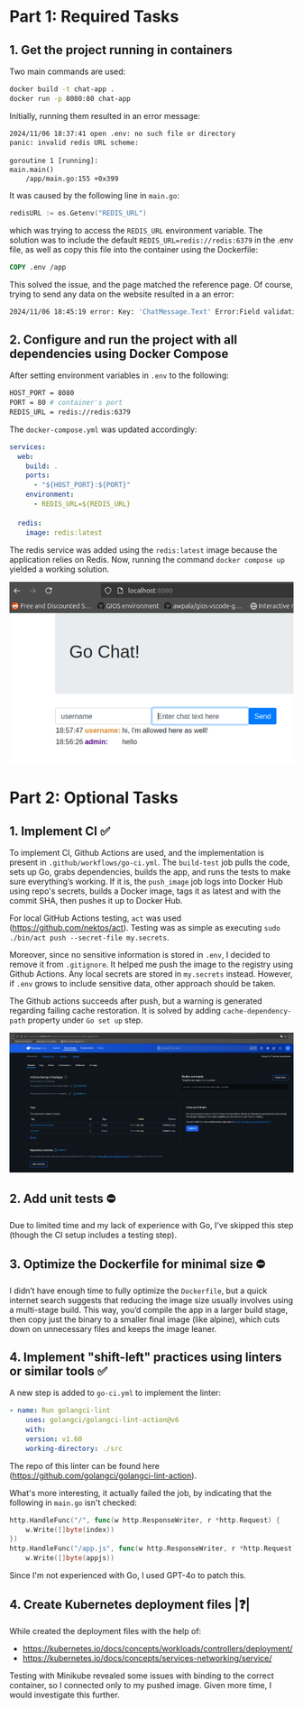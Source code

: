 # Part 1: Required Tasks

## 1. Get the project running in containers

Two main commands are used:
```bash
docker build -t chat-app .
docker run -p 8080:80 chat-app
```

Initially, running them resulted in an error message:
```
2024/11/06 18:37:41 open .env: no such file or directory
panic: invalid redis URL scheme: 

goroutine 1 [running]:
main.main()
	/app/main.go:155 +0x399
```
It was caused by the following line in `main.go`:
```go
redisURL := os.Getenv("REDIS_URL")
```
which was trying to access the `REDIS_URL` environment variable. The solution was to include the default `REDIS_URL=redis://redis:6379` in the .env file, as well as copy this file into the container using the Dockerfile:
```Dockerfile
COPY .env /app
```
This solved the issue, and the page matched the reference page. Of course, trying to send any data on the website resulted in a an error:
```bash
2024/11/06 18:45:19 error: Key: 'ChatMessage.Text' Error:Field validation for 'Text' failed on the 'required' tag
```

## 2. Configure and run the project with all dependencies using Docker Compose

After setting environment variables in `.env` to the following:
```Dockerfile
HOST_PORT = 8080
PORT = 80 # container's port
REDIS_URL = redis://redis:6379
```
The `docker-compose.yml` was updated accordingly:
```yml
services:
  web:
    build: .
    ports:
      - "${HOST_PORT}:${PORT}"
    environment:
      - REDIS_URL=${REDIS_URL}

  redis:
    image: redis:latest
```
The redis service was added using the `redis:latest` image because the application relies on Redis.
Now, running the command `docker compose up` yielded a working solution.

![](images/sol_chat.png)


# Part 2: Optional Tasks

## 1. Implement CI ✅
To implement CI, Github Actions are used, and the implementation is present in `.github/workflows/go-ci.yml`. The `build-test` job pulls the code, sets up Go, grabs dependencies, builds the app, and runs the tests to make sure everything’s working. If it is, the `push_image` job logs into Docker Hub using repo's secrets, builds a Docker image, tags it as latest and with the commit SHA, then pushes it up to Docker Hub. 

For local GitHub Actions testing, `act` was used (https://github.com/nektos/act). Testing was as simple as executing `sudo ./bin/act push --secret-file my.secrets`.

Moreover, since no sensitive information is stored in `.env`, I decided to remove it from `.gitignore`. It helped me push the image to the registry using Github Actions. Any local secrets are stored in `my.secrets` instead. However, if `.env` grows to include sensitive data, other approach should be taken.

The Github actions succeeds after push, but a warning is generated regarding failing cache restoration. It is solved by adding `cache-dependency-path` property under `Go set up` step.

![](images/docker_registry.png)

## 2. Add unit tests ⛔
Due to limited time and my lack of experience with Go, I’ve skipped this step (though the CI setup includes a testing step).

## 3. Optimize the Dockerfile for minimal size ⛔
I didn’t have enough time to fully optimize the `Dockerfile`, but a quick internet search suggests that reducing the image size usually involves using a multi-stage build. This way, you’d compile the app in a larger build stage, then copy just the binary to a smaller final image (like alpine), which cuts down on unnecessary files and keeps the image leaner.

## 4. Implement "shift-left" practices using linters or similar tools ✅
A new step is added to `go-ci.yml` to implement the linter:
```.yml
- name: Run golangci-lint
    uses: golangci/golangci-lint-action@v6
    with:
    version: v1.60
    working-directory: ./src 
```
The repo of this linter can be found here (https://github.com/golangci/golangci-lint-action).

What's more interesting, it actually failed the job, by indicating that the following in `main.go` isn't checked:
```go
http.HandleFunc("/", func(w http.ResponseWriter, r *http.Request) {
    w.Write([]byte(index))
})
http.HandleFunc("/app.js", func(w http.ResponseWriter, r *http.Request) {
    w.Write([]byte(appjs))
```

Since I'm not experienced with Go, I used GPT-4o to patch this.

## 4. Create Kubernetes deployment files |❓|

While created the deployment files with the help of:
- https://kubernetes.io/docs/concepts/workloads/controllers/deployment/
- https://kubernetes.io/docs/concepts/services-networking/service/

Testing with Minikube revealed some issues with binding to the correct container, so I connected only to my pushed image. Given more time, I would investigate this further.

